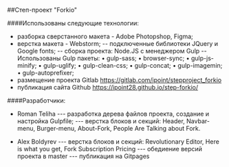 ##Степ-проект "Forkio"

####Использованы следующие технологии:
- разборка сверстанного макета - Adobe Photopshop, Figma;
- верстка макета - Webstorm;
-- подключенные библиотеки JQuery и Google fonts;
-- сборка проекта: Node.JS с менеджером Gulp
-- Использованы Gulp пакеты:
•  gulp-sass;
•  browser-sync;
•  gulp-js-minify;
•  gulp-uglify;
•  gulp-clean-css;
•  gulp-concat;
•  gulp-imagemin;
•  gulp-autoprefixer;
- размещение проекта Gitlab https://gitlab.com/ipoint/stepproject_forkio
- публикация сайта Github https://ipoint28.github.io/step-forkio/

####Разработчики:
- Roman Teliha
--- разработка дерева файлов проекта, создание и настройка Gulpfile;
--- верстка блоков и секций: Header, Navbar-menu, Burger-menu, About-Fork, People Are Talking about Fork.

- Alex Boldyrev
--- верстка блоков и секций: Revolutionary Editor, Here is what you get, Fork Subscription Pricing
--- обедиение версий проекта в master
--- публикация на Gitpages




